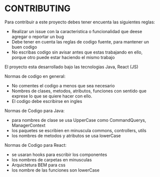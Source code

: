 # CONTRIBUTING 

Para contribuir a este proyecto debes tener encuenta las siguientes reglas:

- Realizar un issue con la caracteristica o funcionalidad que deese agregar o reportar un bug
- Debe tener en cuenta las reglas de codigo fuente, para mantener un buen codigo
- No escribas codigo sin avisar antes que estas trabajando en ello, porque otro puede estar haciendo el mismo trabajo 


El proyecto esta desarrollado bajo las tecnologias Java, React (JS)

Normas de codigo en general:

- No comentes el codigo a menos que sea necesario
- Nombres de clases, metodos, atributos, funciones con sentido que exprese lo que se quiere hacer con ello.
- El codigo debe escribirse en ingles


Normas de Codigo para Java:

- para nombres de clase se usa UpperCase como CommandQuerys, ManagerContext
- los paquetes se escribien en minuscula commons, controllers, utils
- los nombres de metodos y atributos se usa lowerCase

Normas de Codigo para React:

- se usaran hooks para escribir los componentes 
- los nombres de carpetas en minusculas 
- Arquictetura BEM para css 
- los nombre de las funciones son lowerCase


